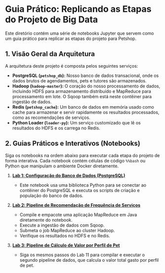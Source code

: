 # Guia Prático: Replicando as Etapas do Projeto de Big Data

Este diretório contém uma série de notebooks Jupyter que servem como um guia prático para replicar as etapas do projeto para Petshop.

## 1. Visão Geral da Arquitetura

A arquitetura deste projeto é composta pelos seguintes serviços:

- **PostgreSQL (`petshop_db`):** Nosso banco de dados transacional, onde os dados brutos de agendamentos, pets e tutores são armazenados.
- **Hadoop (`hadoop-master`):** O coração do nosso processamento de dados, incluindo HDFS para armazenamento distribuído e MapReduce para processamento em lote. O Sqoop também está neste contêiner para ingestão de dados.
- **Redis (`petshop_cache`):** Um banco de dados em memória usado como cache para armazenar e servir rapidamente os resultados processados, como as recomendações de serviços.
- **Python Loader (`loader-py`):** Um serviço customizado que lê os resultados do HDFS e os carrega no Redis.

## 2. Guias Práticos e Interativos (Notebooks)

Siga os notebooks na ordem abaixo para executar cada etapa do projeto de forma interativa. Cada notebook contém células de código `%%bash` ou Python que manipulam o ambiente Docker diretamente.

1.  **[Lab 1: Configuração do Banco de Dados (PostgreSQL)](./lab1-postgresql-setup.ipynb)**
    *   Este notebook usa uma biblioteca Python para se conectar ao contêiner do PostgreSQL e executa os scripts de criação e população do banco de dados.

2.  **[Lab 2: Pipeline de Recomendação de Frequência de Serviços](./lab2-pipeline-recomendacao-frequencia.ipynb)**
    *   Compile e empacote uma aplicação MapReduce em Java diretamente do notebook.
    *   Execute a ingestão de dados com Sqoop.
    *   Submeta o job MapReduce ao cluster Hadoop.
    *   Verifique os resultados no HDFS e no Redis.

3.  **[Lab 3: Pipeline de Cálculo de Valor por Perfil de Pet](./lab3-pipeline-valor-por-perfil.ipynb)**
    *   Siga os mesmos passos do Lab 11 para compilar e executar o segundo pipeline de dados, que calcula o valor total gasto por perfil de pet.

